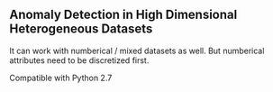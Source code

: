 ## Anomaly Detection in High Dimensional Heterogeneous Datasets

It can work with numberical / mixed datasets as well. But numberical attributes need to be discretized first.

Compatible with Python 2.7
